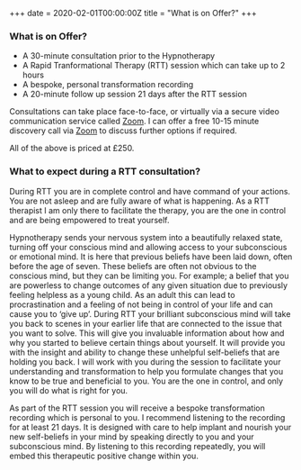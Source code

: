 +++
date = 2020-02-01T00:00:00Z
title = "What is on Offer?"
+++

### What is on Offer?

* A 30-minute consultation prior to the Hypnotherapy
* A Rapid Tranformational Therapy (RTT) session which can take up to 2 hours
* A bespoke, personal transformation recording
* A 20-minute follow up session 21 days after the RTT session

Consultations can take place face-to-face, or virtually via a secure video communication service called [Zoom](https://zoom.us "Link to Zoom.us"). I can offer a free 10-15 minute discovery call via [Zoom](https://zoom.us "Link to Zoom.us") to discuss further options if required.

All of the above is priced at £250.

### What to expect during a RTT consultation?

During RTT you are in complete control and have command of your actions. You are not asleep and are fully aware of what is happening. As a RTT therapist I am only there to facilitate the therapy, you are the one in control and are being empowered to treat yourself.

Hypnotherapy sends your nervous system into a beautifully relaxed state, turning off your conscious mind and allowing access to your subconscious or emotional mind. It is here that previous beliefs have been laid down, often before the age of seven. These beliefs are often not obvious to the conscious mind, but they can be limiting you. For example; a belief that you are powerless to change outcomes of any given situation due to previously feeling helpless as a young child. As an adult this can lead to procrastination and a feeling of not being in control of your life and can cause you to ‘give up’. During RTT your brilliant subconscious mind will take you back to scenes in your earlier life that are connected to the issue that you want to solve. This will give you invaluable information about how and why you started to believe certain things about yourself. It will provide you with the insight and ability to change these unhelpful self-beliefs that are holding you back. I will work with you during the session to facilitate your understanding and transformation to help you formulate changes that you know to be true and beneficial to you. You are the one in control, and only you will do what is right for you.

As part of the RTT session you will receive a bespoke transformation recording which is personal to you. I recommend listening to the recording for at least 21 days. It is designed with care to help implant and nourish your new self-beliefs in your mind by speaking directly to you and your subconscious mind. By listening to this recording repeatedly, you will embed this therapeutic positive change within you.
